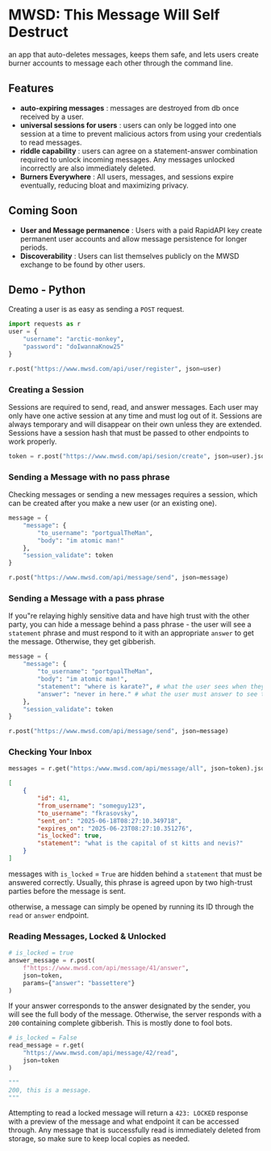 # MWSD: This Message Will Self Destruct
an app that auto-deletes messages, keeps them safe, and lets users create
burner accounts to message each other through the command line.

## Features

 - **auto-expiring messages** : messages are destroyed from db once received by a user. 
 - **universal sessions for users** : users can only be logged into one session at a time to prevent malicious actors from using your credentials to read messages.
 - **riddle capability** : users can agree on a statement-answer combination required to unlock incoming messages. Any messages unlocked incorrectly are also immediately deleted.
 - **Burners Everywhere** : All users, messages, and sessions expire eventually, reducing bloat and maximizing privacy.

## Coming Soon

 - **User and Message permanence** : Users with a paid RapidAPI key create permanent user accounts and allow message persistence for longer periods.
 - **Discoverability** : Users can list themselves publicly on the MWSD exchange to be found by other users.

## Demo - Python
Creating a user is as easy as sending a `POST` request.

```python
import requests as r 
user = {
    "username": "arctic-monkey",
    "password": "doIwannaKnow25"
}

r.post("https://www.mwsd.com/api/user/register", json=user)
```

### Creating a Session 
Sessions are required to send, read, and answer messages. Each user may only have one active session at any time and must log out of it.
Sessions are always temporary and will disappear on their own unless they are extended. Sessions have a session hash that must be passed
to other endpoints to work properly.

```python
token = r.post("https://www.mwsd.com/api/sesion/create", json=user).json()
```

### Sending a Message with no pass phrase
Checking messages or sending a new messages requires a session, which can be created after you make a new user (or an existing one).

```python
message = {
    "message": {
        "to_username": "portgualTheMan",
        "body": "im atomic man!"
    },
    "session_validate": token
}

r.post("https://www.mwsd.com/api/message/send", json=message)
```

### Sending a Message with a pass phrase 
If you"re relaying highly sensitive data and have high trust with the other party, you can hide a message behind 
a pass phrase - the user will see a `statement` phrase and must respond to it with an appropriate `answer` to 
get the message. Otherwise, they get gibberish.

```python
message = {
    "message": {
        "to_username": "portgualTheMan",
        "body": "im atomic man!",
        "statement": "where is karate?", # what the user sees when they try to read the message 
        "answer": "never in here." # what the user must answer to see the full body
    },
    "session_validate": token
}

r.post("https://www.mwsd.com/api/message/send", json=message)
```

### Checking Your Inbox
```python
messages = r.get("https:/www.mwsd.com/api/message/all", json=token).json()
```

```json
[
    {
        "id": 41, 
        "from_username": "someguy123", 
        "to_username": "fkrasovsky", 
        "sent_on": "2025-06-18T08:27:10.349718", 
        "expires_on": "2025-06-23T08:27:10.351276", 
        "is_locked": true, 
        "statement": "what is the capital of st kitts and nevis?"
    }
]
```

messages with `is_locked` = `True` are hidden behind a `statement` that must be answered correctly. Usually, this phrase is agreed upon by two high-trust parties before the message is sent.

otherwise, a message can simply be opened by running its ID through the `read` or `answer` endpoint.

### Reading Messages, Locked & Unlocked
```python
# is_locked = true 
answer_message = r.post(
    f"https://www.mwsd.com/api/message/41/answer", 
    json=token,
    params={"answer": "bassettere"}
)
```

If your answer corresponds to the answer designated by the sender, you will see the full body of the message. Otherwise, the server responds with a `200` containing complete gibberish. This is mostly done to fool bots.

```python
# is_locked = False 
read_message = r.get(
    "https://www.mwsd.com/api/message/42/read",
    json=token
)

"""
200, this is a message.
"""
```

Attempting to read a locked message will return a `423: LOCKED` response with a preview of the message and what endpoint it can be accessed through.
Any message that is successfully read is immediately deleted from storage, so make sure to keep local copies as needed.

